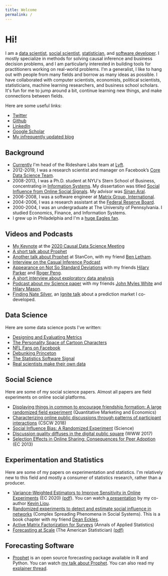 ```yaml
---
title: Welcome
permalink: /
---
```


# Hi!

I am a [data scientist](#data-science), [social scientist](#social-science), [statistician](#statistics), and [software developer](#software). I mostly specialize in methods for solving causal inference and business decision problems, and I am particularly interested in building tools for practitioners working on real-world problems. I'm a generalist, I like to hang out with people from many fields and borrow as many ideas as possible. I have collaborated with computer scientists, economists, political scientists, statisticians, machine learning researchers, and business school scholars. It's fun for me to jump around a bit, continue learning new things, and make connections between fields.

Here are some useful links:

- [Twitter](https://twitter.com/seanjtaylor)
- [Github](https://github.com/seanjtaylor)
- [LinkedIn](https://www.linkedin.com/in/seanjtaylor/)
- [Google Scholar](https://scholar.google.com/citations?hl=en&authuser=1&user=2VHQIgQAAAAJ)
- [My infrequently updated blog](blog/)

## Background

- [Currently](https://www.linkedin.com/in/seanjtaylor/) I'm head of the Rideshare Labs team at [Lyft](https://www.lyft.com/).
- 2012-2019, I was a research scientist and manager on Facebook’s [Core Data Science Team](https://research.fb.com/teams/core-data-science/).
- 2008-2013, I was a Ph.D. student at NYU's Stern School of Business, concentrating in [Information Systems](https://en.wikipedia.org/wiki/Information_system#The_academic_discipline). My dissertation was titled [Social Influence from Online Social Signals](https://www.dropbox.com/s/hsqc2pqs2rhqz9x/published_version.pdf). My advisor was [Sinan Aral](http://web.mit.edu/sinana/www/).
- 2006-2008, I was a software engineer at [Matrix Group, International](https://www.matrixgroup.net/).
- 2004-2006, I was a research assistant at the [Federal Reserve Board](https://www.federalreserve.gov/).
- 2000-2004, I was an undergraduate at The University of Pennsylvania. I studied Economics, Finance, and Information Systems. 
- I grew up in Philadelphia and I'm a [huge Eagles fan](https://www.youtube.com/watch?v=qW1xbhW2PEE).

## Videos and Podcasts


- [My Keynote](https://www.youtube.com/watch?v=oTeygIetj34) at the [2020 Causal Data Science Meeting](https://causalscience.org/)
- [A short talk about Prophet](https://www.youtube.com/watch?v=pOYAXv15r3A)
- [Another talk about Prophet](https://www.youtube.com/watch?v=OaTAe4W9IfA) at StanCon, with my friend [Ben Letham](http://lethalletham.com/).
- [Interview on the Casual Inference Podcast](https://casualinfer.libsyn.com/causal-inference-for-data-science-with-sean-taylor) 
- [Appearance on Not So Standard Deviations](https://nssdeviations.com/episode-35-special-guest-sean-taylor) with my friends [Hilary Parker](https://hilaryparker.com/about-hilary-parker/) and [Roger Peng](http://www.biostat.jhsph.edu/~rpeng/).
- [A short interview about exploratory data analysis](https://www.youtube.com/watch?v=ahaxt6UKxQw)
- [Podcast about my Science paper](https://soundcloud.com/oreilly-radar/ratings-rankings-and-the) with my friends [John Myles White](http://www.johnmyleswhite.com/) and [Hilary Mason](https://hilarymason.com/).
- [Finding Nate Silver](https://www.youtube.com/watch?v=EcB1dqQ1pyU&t=1s), an [Ignite talk](http://www.ignitetalks.io/) about a prediction market I co-developed.

## <a name="data-science"> </a> Data Science

Here are some data science posts I've written:

- [Designing and Evaluating Metrics](https://medium.com/@seanjtaylor/designing-and-evaluating-metrics-5902ad6873bf)
- [The Personality Space of Cartoon Characters](https://medium.com/@seanjtaylor/the-personality-space-of-cartoon-characters-e1d7b2009c15)
- [NFL Fans on Facebook](https://www.facebook.com/notes/facebook-data-science/nfl-fans-on-facebook/10151298370823859/)
- [Debunking Princeton](https://www.facebook.com/notes/mike-develin/debunking-princeton/10151947421191849/)
- [The Statistics Software Signal](/post/39573264781/the-statistics-software-signal.html)
- [Real scientists make their own data](https://seanjtaylor.com/2013/01/26/real-scientists-make-their-own-data.html)


## <a name="social-science"> </a> Social Science

Here are some of my social science papers. Almost all papers are field experiments on online social platforms.

- [Displaying things in common to encourage friendship formation: A large randomized field experiment](https://link.springer.com/article/10.1007/s11129-020-09224-9) (Quantitative Marketing and Economics)
- [Characterizing online public discussions through patterns of participant interactions](https://dl.acm.org/doi/abs/10.1145/3274467) (CSCW 2018)
- [Social Influence Bias: A Randomized Experiment](https://science.sciencemag.org/content/341/6146/647.abstract) (Science)
- [Discussion quality diffuses in the digital public square](https://dl.acm.org/doi/abs/10.1145/3038912.3052666) (WWW 2017)
- [Selection Effects in Online Sharing: Consequences for Peer Adoption](https://arxiv.org/abs/1311.2878) (EC 2013)


## <a name="statistics"> </a> Experimentation and Statistics

Here are some of my papers on experimentation and statistics. I'm relatively new to this field and mostly a consumer of statistics research, rather than a producer.

- [Variance-Weighted Estimators to Improve Sensitivity in Online Experiments](https://dl.acm.org/doi/10.1145/3391403.3399542) (EC 2020) [(pdf)](https://www.dropbox.com/s/dcft3h0pw304gbx/EC_2020.pdf?dl=0). You can watch [a presentation](https://www.youtube.com/watch?v=kgIwougeN0M) by my co-author [Kevin Liou](https://www.linkedin.com/in/kevinycliou/).
- [Randomized experiments to detect and estimate social influence in networks](https://arxiv.org/pdf/1709.09636.pdf)  (Complex Spreading Phenomena in Social Systems). This is a book chapter with my friend [Dean Eckles](https://www.deaneckles.com/).
- [Active Matrix Factorization for Surveys](https://projecteuclid.org/euclid.aoas/1600454862) (Annals of Applied Statistics)
- [Forecasting at Scale](https://www.tandfonline.com/doi/abs/10.1080/00031305.2017.1380080?journalCode=utas20&) (The American Statistician) [(pdf)](http://lethalletham.com/ForecastingAtScale.pdf)



## <a name="software"> <a/> Forecasting Software

- [Prophet](https://facebook.github.io/prophet/) is an open source forecasting package available in R and Python. You can watch [my talk about Prophet](https://www.youtube.com/watch?v=pOYAXv15r3A). You can also read my [explainer thread](https://twitter.com/seanjtaylor/status/1123278380369973248).
